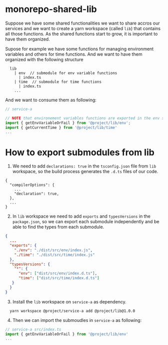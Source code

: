 # monorepo-shared-lib

Suppose we have some shared functionalities we want to share accros our services and we want to
create a yarn workspace (called `lib`) that contains all those functions. As the shared functions start to grow, it is important to have them organized.

Supose for example we have some functions for managing environment variables and others for time functions. And we want to have them organized with the following structure

```
  lib 
    | env  // submodule for env variable functions
      | index.ts
    | time  // submodule for time functions
      | index.ts
    ...
```

And we want to consume them as following:

``` ts
// service-a

// NOTE that environement variables functions are exported in the env submodule of lib workspace.
import { getEnvVariableOrFail } from '@project/lib/env';
import { getCurrentTime } from '@project/lib/time'
...

```

# How to export submodules from lib

1. We need to add `declarations: true` in the `tsconfig.json` file from `lib` workspace, so the build process generates the `.d.ts` files of our code.

```
{
  "compilerOptions": {
    ...
    "declaration": true,
  },
  ...
}
```

2. In `lib` workspace we need to add `exports` and `typesVersions` in the `package.json`, so we can export each submodule independently and be able to find the types from each submodule.

``` package.json
{
  ...
  "exports": {
    "./env": "./dist/src/env/index.js",
    "./time": "./dist/src/time/index.js"
  },
  "typesVersions": {
    "*": {
      "env": ["dist/src/env/index.d.ts"],
      "time": ["dist/src/time/index.d.ts"]
   }
  }
}
```

3. Install the `lib` workspace on `service-a` as dependency.

```
  yarn workspace @project/service-a add @project/lib@1.0.0
```

4. Then we can import the submoudles in `service-a` as following:

``` ts
// service-a src/index.ts
import { getEnvVariableOrFail } from '@project/lib/env'
...
```















